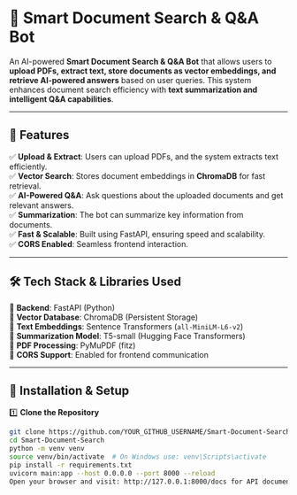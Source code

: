 # 📄 Smart Document Search & Q&A Bot

An AI-powered **Smart Document Search & Q&A Bot** that allows users to **upload PDFs, extract text, store documents as vector embeddings, and retrieve AI-powered answers** based on user queries. This system enhances document search efficiency with **text summarization and intelligent Q&A capabilities**.

---

## 🚀 Features
✅ **Upload & Extract**: Users can upload PDFs, and the system extracts text efficiently.  
✅ **Vector Search**: Stores document embeddings in **ChromaDB** for fast retrieval.  
✅ **AI-Powered Q&A**: Ask questions about the uploaded documents and get relevant answers.  
✅ **Summarization**: The bot can summarize key information from documents.  
✅ **Fast & Scalable**: Built using FastAPI, ensuring speed and scalability.  
✅ **CORS Enabled**: Seamless frontend interaction.

---

## 🛠️ Tech Stack & Libraries Used

🔹 **Backend**: FastAPI (Python)  
🔹 **Vector Database**: ChromaDB (Persistent Storage)  
🔹 **Text Embeddings**: Sentence Transformers (`all-MiniLM-L6-v2`)  
🔹 **Summarization Model**: T5-small (Hugging Face Transformers)  
🔹 **PDF Processing**: PyMuPDF (fitz)  
🔹 **CORS Support**: Enabled for frontend communication  

---

## 🚀 Installation & Setup

1️⃣ **Clone the Repository**
```bash
git clone https://github.com/YOUR_GITHUB_USERNAME/Smart-Document-Search.git
cd Smart-Document-Search
python -m venv venv
source venv/bin/activate  # On Windows use: venv\Scripts\activate
pip install -r requirements.txt
uvicorn main:app --host 0.0.0.0 --port 8000 --reload
Open your browser and visit: http://127.0.0.1:8000/docs for API documentation.
